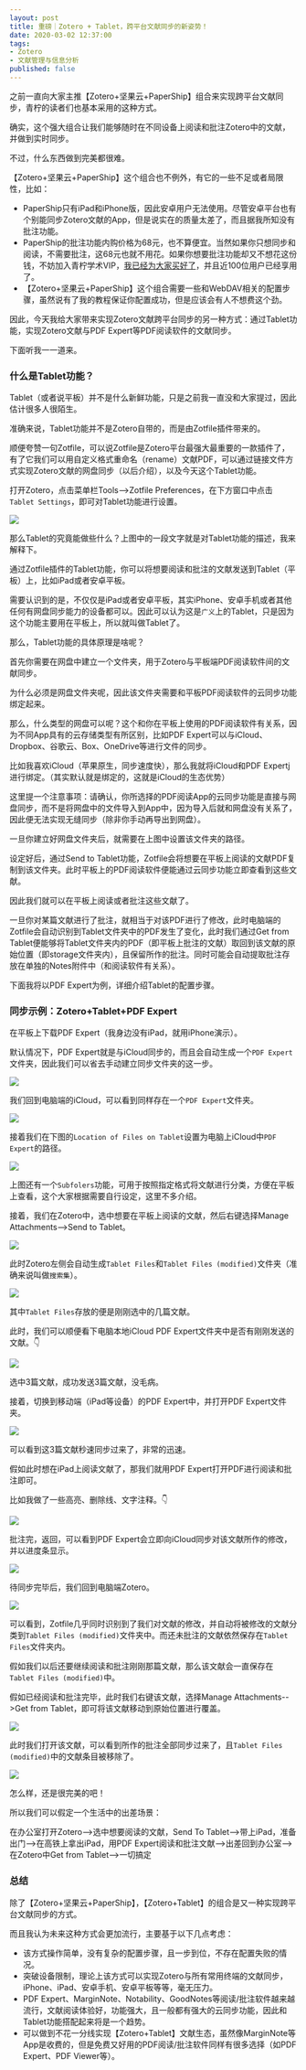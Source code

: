```yaml
---
layout: post
title: 重磅｜Zotero + Tablet，跨平台文献同步的新姿势！
date: 2020-03-02 12:37:00
tags: 
- Zotero
- 文献管理与信息分析
published: false
---
```


之前一直向大家主推【Zotero+坚果云+PaperShip】组合来实现跨平台文献同步，青柠的读者们也基本采用的这种方式。

确实，这个强大组合让我们能够随时在不同设备上阅读和批注Zotero中的文献，并做到实时同步。

不过，什么东西做到完美都很难。

【Zotero+坚果云+PaperShip】这个组合也不例外，有它的一些不足或者局限性，比如：

- PaperShip只有iPad和iPhone版，因此安卓用户无法使用。尽管安卓平台也有个别能同步Zotero文献的App，但是说实在的质量太差了，而且据我所知没有批注功能。
- PaperShip的批注功能内购价格为68元，也不算便宜。当然如果你只想同步和阅读，不需要批注，这68元也就不用花。如果你想要批注功能却又不想花这份钱，不妨加入青柠学术VIP，[我已经为大家买好了](https://mp.weixin.qq.com/s/lSLGRv7jS05SuJJejagzeQ)，并且近100位用户已经享用了。
- 【Zotero+坚果云+PaperShip】这个组合需要一些和WebDAV相关的配置步骤，虽然说有了我的教程保证你配置成功，但是应该会有人不想费这个劲。

因此，今天我给大家带来实现Zotero文献跨平台同步的另一种方式：通过Tablet功能，实现Zotero文献与PDF Expert等PDF阅读软件的文献同步。

下面听我一一道来。

### 什么是Tablet功能？

Tablet（或者说平板）并不是什么新鲜功能，只是之前我一直没和大家提过，因此估计很多人很陌生。

准确来说，Tablet功能并不是Zotero自带的，而是由Zotfile插件带来的。

顺便夸赞一句Zotfile，可以说Zotfile是Zotero平台最强大最重要的一款插件了，有了它我们可以用自定义格式重命名（rename）文献PDF，可以通过链接文件方式实现Zotero文献的网盘同步（以后介绍），以及今天这个Tablet功能。

打开Zotero，点击菜单栏Tools-->Zotfile Preferences，在下方窗口中点击`Tablet Settings`，即可对Tablet功能进行设置。

![](https://tva1.sinaimg.cn/large/00831rSTly1gcgmqed8ivj30k60lv40j.jpg)

那么Tablet的究竟能做些什么？上图中的一段文字就是对Tablet功能的描述，我来解释下。

通过Zotfile插件的Tablet功能，你可以将想要阅读和批注的文献发送到Tablet（平板）上，比如iPad或者安卓平板。

需要认识到的是，不仅仅是iPad或者安卓平板，其实iPhone、安卓手机或者其他任何有网盘同步能力的设备都可以。因此可以认为这是`广义`上的Tablet，只是因为这个功能主要用在平板上，所以就叫做Tablet了。

那么，Tablet功能的具体原理是啥呢？

首先你需要在网盘中建立一个文件夹，用于Zotero与平板端PDF阅读软件间的文献同步。

为什么必须是网盘文件夹呢，因此该文件夹需要和平板PDF阅读软件的云同步功能绑定起来。

那么，什么类型的网盘可以呢？这个和你在平板上使用的PDF阅读软件有关系，因为不同App具有的云存储类型有所区别，比如PDF Expert可以与iCloud、Dropbox、谷歌云、Box、OneDrive等进行文件的同步。

比如我喜欢iCloud（苹果原生，同步速度快），那么我就将iCloud和PDF Expertj进行绑定。（其实默认就是绑定的，这就是iCloud的生态优势）

这里提一个注意事项：请确认，你所选择的PDF阅读App的云同步功能是直接与网盘同步，而不是将网盘中的文件导入到App中，因为导入后就和网盘没有关系了，因此便无法实现无缝同步（除非你手动再导出到网盘）。

一旦你建立好网盘文件夹后，就需要在上图中设置该文件夹的路径。

设定好后，通过Send to Tablet功能，Zotfile会将想要在平板上阅读的文献PDF复制到该文件夹。此时平板上的PDF阅读软件便能通过云同步功能立即查看到这些文献。

因此我们就可以在平板上阅读或者批注这些文献了。

一旦你对某篇文献进行了批注，就相当于对该PDF进行了修改，此时电脑端的Zotfile会自动识别到Tablet文件夹中的PDF发生了变化，此时我们通过Get from Tablet便能够将Tablet文件夹内的PDF（即平板上批注的文献）取回到该文献的原始位置（即storage文件夹内），且保留所作的批注。同时可能会自动提取批注存放在单独的Notes附件中（和阅读软件有关系）。

下面我将以PDF Expert为例，详细介绍Tablet的配置步骤。

### 同步示例：Zotero+Tablet+PDF Expert

在平板上下载PDF Expert（我身边没有iPad，就用iPhone演示）。

默认情况下，PDF Expert就是与iCloud同步的，而且会自动生成一个`PDF Expert`文件夹，因此我们可以省去手动建立同步文件夹的这一步。

![](https://tva1.sinaimg.cn/large/00831rSTly1gcgnyycw24j30u0122q6i.jpg)

我们回到电脑端的iCloud，可以看到同样存在一个`PDF Expert`文件夹。

![](https://tva1.sinaimg.cn/large/00831rSTly1gcgqho3uauj30oi0f8myf.jpg)

接着我们在下图的`Location of Files on Tablet`设置为电脑上iCloud中`PDF Expert`的路径。

![](https://tva1.sinaimg.cn/large/00831rSTly1gcgo41av7jj30k60lv40l.jpg)

上图还有一个`Subfolers`功能，可用于按照指定格式将文献进行分类，方便在平板上查看，这个大家根据需要自行设定，这里不多介绍。

接着，我们在Zotero中，选中想要在平板上阅读的文献，然后右键选择Manage Attachments-->Send to Tablet。

![](https://tva1.sinaimg.cn/large/00831rSTly1gcgoacwxpyj31740q7af3.jpg)

此时Zotero左侧会自动生成`Tablet Files`和`Tablet Files (modified)`文件夹（准确来说叫做`搜索集`）。

![](https://tva1.sinaimg.cn/large/00831rSTly1gcgqsc62u1j31740q741h.jpg)

其中`Tablet Files`存放的便是刚刚选中的几篇文献。

此时，我们可以顺便看下电脑本地iCloud PDF Expert文件夹中是否有刚刚发送的文献。👇

![](https://tva1.sinaimg.cn/large/00831rSTly1gcgogkmd33j30oi0f8jsa.jpg)

选中3篇文献，成功发送3篇文献，没毛病。

接着，切换到移动端（iPad等设备）的PDF Expert中，并打开PDF Expert文件夹。

![](https://tva1.sinaimg.cn/large/00831rSTly1gcgokspexhj30u0122zmx.jpg)

可以看到这3篇文献秒速同步过来了，非常的迅速。

假如此时想在iPad上阅读文献了，那我们就用PDF Expert打开PDF进行阅读和批注即可。

比如我做了一些高亮、删除线、文字注释。👇

![](https://tva1.sinaimg.cn/large/00831rSTly1gcgosn63jyj30u012279h.jpg)

批注完，返回，可以看到PDF Expert会立即向iCloud同步对该文献所作的修改，并以进度条显示。

![](https://tva1.sinaimg.cn/large/00831rSTly1gcgqkgsxpvj30u0122ju5.jpg)

待同步完毕后，我们回到电脑端Zotero。

![](https://tva1.sinaimg.cn/large/00831rSTly1gcgowbev8tj31740q740z.jpg)

可以看到，Zotfile几乎同时识别到了我们对文献的修改，并自动将被修改的文献分类到`Tablet Files (modified)`文件夹中。而还未批注的文献依然保存在`Tablet Files`文件夹内。

假如我们以后还要继续阅读和批注刚刚那篇文献，那么该文献会一直保存在`Tablet Files (modified)`中。

假如已经阅读和批注完毕，此时我们右键该文献，选择Manage Attachments-->Get from Tablet，即可将该文献移动到原始位置进行覆盖。

![](https://tva1.sinaimg.cn/large/00831rSTly1gcgp1ud7ytj31740q7q7h.jpg)

此时我们打开该文献，可以看到所作的批注全部同步过来了，且`Tablet Files (modified)`中的文献条目被移除了。

![](https://tva1.sinaimg.cn/large/00831rSTly1gcgp71pqzuj30xc0p478b.jpg)

怎么样，还是很完美的吧！

所以我们可以假定一个生活中的出差场景：

在办公室打开Zotero-->选中想要阅读的文献，Send To Tablet-->带上iPad，准备出门-->在高铁上拿出iPad，用PDF Expert阅读和批注文献-->出差回到办公室-->在Zotero中Get from Tablet-->一切搞定

### 总结

除了【Zotero+坚果云+PaperShip】，【Zotero+Tablet】的组合是又一种实现跨平台文献同步的方式。

而且我认为未来这种方式会更加流行，主要基于以下几点考虑：

- 该方式操作简单，没有复杂的配置步骤，且一步到位，不存在配置失败的情况。
- 突破设备限制，理论上该方式可以实现Zotero与所有常用终端的文献同步，iPhone、iPad、安卓手机、安卓平板等等，毫无压力。
- PDF Expert、MarginNote、Notability、GoodNotes等阅读/批注软件越来越流行，文献阅读体验好，功能强大，且一般都有强大的云同步功能，因此和Tablet功能搭配起来将是一个趋势。
- 可以做到不花一分线实现【Zotero+Tablet】文献生态，虽然像MarginNote等App是收费的，但是免费又好用的PDF阅读/批注软件同样有很多选择（如PDF Expert、PDF Viewer等）。